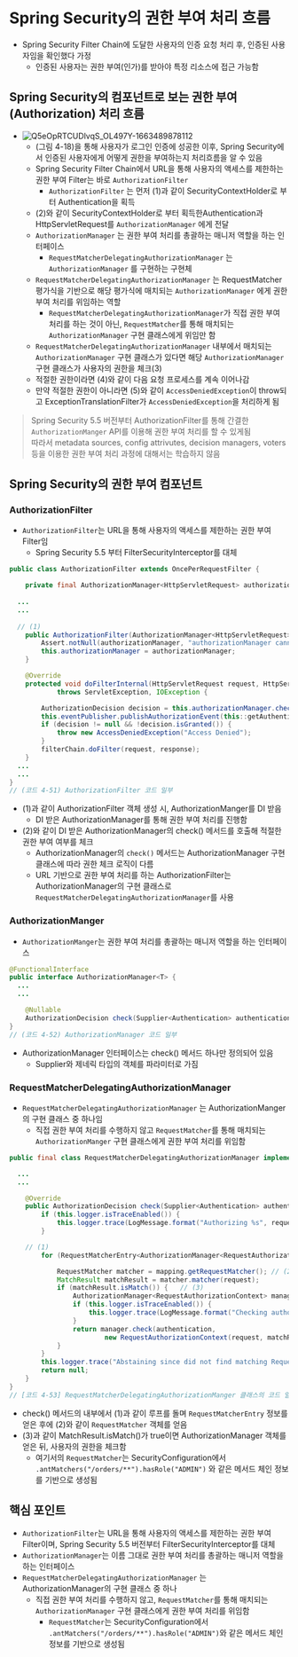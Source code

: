 # Spring Security의 권한 부여 처리 흐름
- Spring Security Filter Chain에 도달한 사용자의 인증 요청 처리 후, 인증된 사용자임을 확인했다 가정
  - 인증된 사용자는 권한 부여(인가)를 받아야 특정 리소스에 접근 가능함

## Spring Security의 컴포넌트로 보는 권한 부여(Authorization) 처리 흐름
- ![Q5eOpRTCUDlvqS_OL497Y-1663489878112](https://user-images.githubusercontent.com/102513932/203240080-efe2a802-6b23-491e-ab8e-b77524e44714.png)
  - (그림 4-18)을 통해 사용자가 로그인 인증에 성공한 이후, Spring Security에서 인증된 사용자에게 어떻게 권한을 부여하는지 처리흐름을 알 수 있음
  - Spring Security Filter Chain에서 URL을 통해 사용자의 액세스를 제한하는 권한 부여 Filter는 바로 `AuthorizationFilter`
    - `AuthorizationFilter` 는 먼저 (1)과 같이 SecurityContextHolder로 부터 Authentication을 획득
  - (2)와 같이 SecurityContextHolder로 부터 획득한Authentication과 HttpServletRequest를 `AuthorizationManager` 에게 전달
  - `AuthorizationManager` 는 권한 부여 처리를 총괄하는 매니저 역할을 하는 인터페이스
    - `RequestMatcherDelegatingAuthorizationManager` 는 `AuthorizationManager` 를 구현하는 구현체 
  - `RequestMatcherDelegatingAuthorizationManager` 는 RequestMatcher 평가식을 기반으로 해당 평가식에 매치되는 `AuthorizationManager` 에게 권한 부여 처리를 위임하는 역할
    - `RequestMatcherDelegatingAuthorizationManager`가 직접 권한 부여 처리를 하는 것이 아닌, `RequestMatcher`를 통해 매치되는 `AuthorizationManager` 구현 클래스에게 위임만 함
  - `RequestMatcherDelegatingAuthorizationManager` 내부에서 매치되는 `AuthorizationManager` 구현 클래스가 있다면 해당 `AuthorizationManager` 구현 클래스가 사용자의 권한을 체크(3)
  - 적절한 권한이라면 (4)와 같이 다음 요청 프로세스를 계속 이어나감
  - 만약 적절한 권한이 아니라면 (5)와 같이 `AccessDeniedException`이 throw되고 ExceptionTranslationFilter가 `AccessDeniedException`을 처리하게 됨

> Spring Security 5.5 버전부터 AuthorizationFilter를 통해 간결한 `AuthorizationManger` API를 이용해 권한 부여 처리를 할 수 있게됨 <br>
> 따라서 metadata sources, config attrivutes, decision managers, voters 등을 이용한 권한 부여 처리 과정에 대해서는 학습하지 않음
## Spring Security의 권한 부여 컴포넌트
### AuthorizationFilter
- `AuthorizationFilter`는 URL을 통해 사용자의 액세스를 제한하는 권한 부여 Filter임
  - Spring Security 5.5 부터 FilterSecurityInterceptor를 대체
```java
public class AuthorizationFilter extends OncePerRequestFilter {

	private final AuthorizationManager<HttpServletRequest> authorizationManager;
  
  ...
  ...
	
  // (1)
	public AuthorizationFilter(AuthorizationManager<HttpServletRequest> authorizationManager) {
		Assert.notNull(authorizationManager, "authorizationManager cannot be null");
		this.authorizationManager = authorizationManager;
	}

	@Override
	protected void doFilterInternal(HttpServletRequest request, HttpServletResponse response, FilterChain filterChain)
			throws ServletException, IOException {

		AuthorizationDecision decision = this.authorizationManager.check(this::getAuthentication, request); // (2)
		this.eventPublisher.publishAuthorizationEvent(this::getAuthentication, request, decision);
		if (decision != null && !decision.isGranted()) {
			throw new AccessDeniedException("Access Denied");
		}
		filterChain.doFilter(request, response);
	}
  ...
  ...
}
// (코드 4-51) AuthorizationFilter 코드 일부
```
- (1)과 같이 AuthorizationFilter 객체 생성 시, AuthorizationManger를 DI 받음
  - DI 받은 AuthorizationManager를 통해 권한 부여 처리를 진행함
- (2)와 같이 DI 받은 AuthorizationManager의 check() 메서드를 호출해 적절한 권한 부여 여부를 체크
  - AuthorizationManager의 `check()` 메서드는 AuthorizationManager 구현 클래스에 따라 권한 체크 로직이 다름
  - URL 기반으로 권한 부여 처리를 하는 AuthorizationFilter는 AuthorizationManager의 구현 클래스로 `RequestMatcherDelegatingAuthorizationManager`를 사용

### AuthorizationManger
- `AuthorizationManger`는 권한 부여 처리를 총괄하는 매니저 역할을 하는 인터페이스
```java
@FunctionalInterface
public interface AuthorizationManager<T> {
  ...
  ...

	@Nullable
	AuthorizationDecision check(Supplier<Authentication> authentication, T object);
}
// (코드 4-52) AuthorizationManager 코드 일부
```
- AuthorizationManager 인터페이스는 check() 메서드 하나만 정의되어 있음
  - Supplier와 제네릭 타입의 객체를 파라미터로 가짐 

### RequestMatcherDelegatingAuthorizationManager
- `RequestMatcherDelegatingAuthorizationManager` 는 AuthorizationManger의 구현 클래스 중 하나임
  - 직접 권한 부여 처리를 수행하지 않고 `RequestMatcher`를 통해 매치되는 `AuthorizationManger` 구현 클래스에게 권한 부여 처리를 위임함
```java
public final class RequestMatcherDelegatingAuthorizationManager implements AuthorizationManager<HttpServletRequest> {

  ...
  ...

	@Override
	public AuthorizationDecision check(Supplier<Authentication> authentication, HttpServletRequest request) {
		if (this.logger.isTraceEnabled()) {
			this.logger.trace(LogMessage.format("Authorizing %s", request));
		}

    // (1)
		for (RequestMatcherEntry<AuthorizationManager<RequestAuthorizationContext>> mapping : this.mappings) {

			RequestMatcher matcher = mapping.getRequestMatcher(); // (2)
			MatchResult matchResult = matcher.matcher(request);
			if (matchResult.isMatch()) {   // (3)
				AuthorizationManager<RequestAuthorizationContext> manager = mapping.getEntry();
				if (this.logger.isTraceEnabled()) {
					this.logger.trace(LogMessage.format("Checking authorization on %s using %s", request, manager));
				}
				return manager.check(authentication,
						new RequestAuthorizationContext(request, matchResult.getVariables()));
			}
		}
		this.logger.trace("Abstaining since did not find matching RequestMatcher");
		return null;
	}
}
// [코드 4-53] RequestMatcherDelegatingAuthorizationManger 클래스의 코드 일부
```
- check() 메서드의 내부에서 (1)과 같이 루프를 돌며 `RequestMatcherEntry` 정보를 얻은 후에 (2)와 같이 `RequestMatcher` 객체를 얻음
- (3)과 같이 MatchResult.isMatch()가 true이면 AuthorizationManager 객체를 얻은 뒤, 사용자의 권한을 체크함
  -  여기서의 `RequestMatcher`는 SecurityConfiguration에서 `.antMatchers("/orders/**").hasRole("ADMIN")` 와 같은 메서드 체인 정보를 기반으로 생성됨 

## 핵심 포인트
- `AuthorizationFilter`는 URL을 통해 사용자의 액세스를 제한하는 권한 부여 Filter이며, Spring Security 5.5 버전부터 FilterSecurityInterceptor를 대체
- `AuthorizationManager`는 이름 그대로 권한 부여 처리를 총괄하는 매니저 역할을 하는 인터페이스
- `RequestMatcherDelegatingAuthorizationManager` 는 AuthorizationManager의 구현 클래스 중 하나
  - 직접 권한 부여 처리를 수행하지 않고, `RequestMatcher`를 통해 매치되는 `AuthorizationManager` 구현 클래스에게 권한 부여 처리를 위임함
    - `RequestMatcher`는 SecurityConfiguration에서 `.antMatchers("/orders/**").hasRole("ADMIN")`와 같은 메서드 체인 정보를 기반으로 생성됨